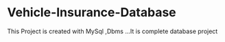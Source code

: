 # Vehicle-Insurance-Database
This Project is created with MySql ,Dbms ...It is complete database project 
